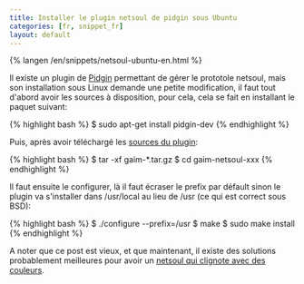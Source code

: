 ```yaml
---
title: Installer le plugin netsoul de pidgin sous Ubuntu
categories: [fr, snippet_fr]
layout: default
---
```


{% langen /en/snippets/netsoul-ubuntu-en.html %}

Il existe un plugin de [Pidgin](http://www.pidgin.im/ "Site de Pidgin")
permettant de g&eacute;rer le prototole netsoul, mais son installation
sous Linux demande une petite modification, il faut tout d'abord avoir
les sources &agrave; disposition, pour cela, cela se fait en installant
le paquet suivant:

{% highlight bash %}
$ sudo apt-get install pidgin-dev
{% endhighlight %}

Puis, apr&egrave;s avoir t&eacute;l&eacute;charg&eacute; les
[sources du plugin](http://sourceforge.net/projects/gaim-netsoul/ "Plugin gaim-netsoul pour pidgin"):

{% highlight bash %}
$ tar -xf gaim-*.tar.gz
$ cd gaim-netsoul-xxx
{% endhighlight %}

Il faut ensuite le configurer, l&agrave; il faut &eacute;craser
le prefix par d&eacute;fault sinon le plugin va s'installer
dans /usr/local au lieu de /usr (ce qui est correct sous BSD):

{% highlight bash %}
$ ./configure --prefix=/usr
$ make
$ sudo make install
{% endhighlight %}

A noter que ce post est vieux, et que maintenant,
il existe des solutions probablement meilleures pour avoir
un [netsoul qui clignote avec des couleurs](http://instantbird.com/ "Instantbird, un client avec netsoul en natif").
